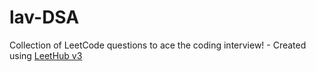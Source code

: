 # lav-DSA
Collection of LeetCode questions to ace the coding interview! - Created using [LeetHub v3](https://github.com/raphaelheinz/LeetHub-3.0)
